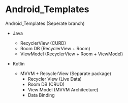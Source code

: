 # Android_Templates
Android_Templates (Seperate branch)

- Java
  - RecyclerView (CURD)
  - Room DB (RecyclerView + Room)
  - ViewModel (RecyclerView + Room + ViewModel)  
  
- Kotlin
  - MVVM + RecyclerView (Separate package)
    - Recycler View (Live Data)
    - Room DB (CRUD)
    - View Model (MVVM Architecture)
    - Data Binding
